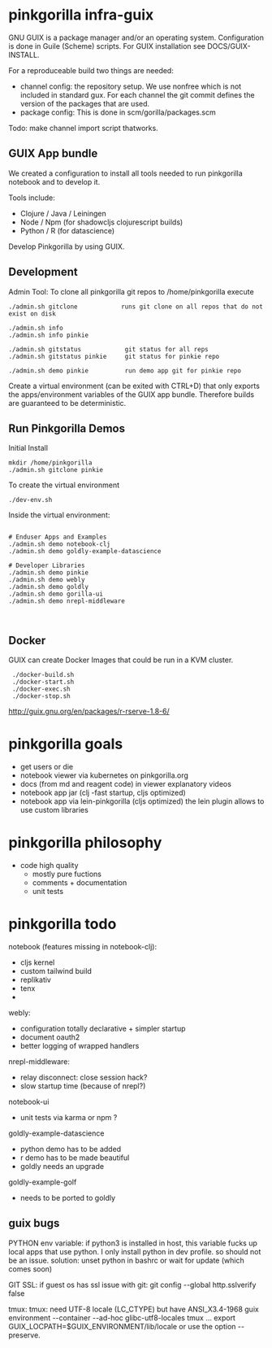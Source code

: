 # pinkgorilla infra-guix

GNU GUIX is a package manager and/or an operating system.
Configuration is done in Guile (Scheme) scripts.
For GUIX installation see DOCS/GUIX-INSTALL.

For a reproduceable build two things are needed:
- channel config: the repository setup. We use nonfree which is
not included in standard gux. For each channel the git commit 
defines the version of the packages that are used.
- package config: This is done in scm/gorilla/packages.scm
  
Todo: make channel import script thatworks.

## GUIX App bundle

We created a configuration to install all tools needed to 
run pinkgorilla notebook and to develop it.

Tools include:
- Clojure / Java / Leiningen 
- Node / Npm (for shadowcljs clojurescript builds)
- Python / R (for datascience)

Develop Pinkgorilla by using GUIX.

## Development

Admin Tool: To clone all pinkgorilla git repos to /home/pinkgorilla execute

```
./admin.sh gitclone            runs git clone on all repos that do not exist on disk

./admin.sh info 
./admin.sh info pinkie

./admin.sh gitstatus            git status for all reps
./admin.sh gitstatus pinkie     git status for pinkie repo

./admin.sh demo pinkie          run demo app git for pinkie repo
```

Create a virtual environment (can be exited with CTRL+D)
that only exports the apps/environment variables of the GUIX app bundle.
Therefore builds are guaranteed to be deterministic.

## Run Pinkgorilla Demos

Initial Install
```
mkdir /home/pinkgorilla
./admin.sh gitclone pinkie
```

To create the virtual environment
```
./dev-env.sh 

```

Inside the virtual environment:
```

# Enduser Apps and Examples
./admin.sh demo notebook-clj  
./admin.sh demo goldly-example-datascience 

# Developer Libraries
./admin.sh demo pinkie
./admin.sh demo webly
./admin.sh demo goldly
./admin.sh demo gorilla-ui
./admin.sh demo nrepl-middleware
          
          
```




## Docker 

GUIX can create Docker Images that could be run in a KVM cluster.

```
 ./docker-build.sh
 ./docker-start.sh
 ./docker-exec.sh
 ./docker-stop.sh
```

http://guix.gnu.org/en/packages/r-rserve-1.8-6/

# pinkgorilla goals

- get users or die
- notebook viewer via kubernetes on pinkgorilla.org
- docs (from md and reagent code) in viewer
  explanatory videos   
- notebook app jar (clj -fast startup, cljs optimized)  
- notebook app via lein-pinkgorilla (cljs optimized)
  the lein plugin allows to use custom libraries 

# pinkgorilla philosophy

- code high quality 
  - mostly pure fuctions
  - comments + documentation
  - unit tests 


# pinkgorilla todo

notebook (features missing in notebook-clj):
- cljs kernel
- custom tailwind build
- replikativ
- tenx
- 

webly:
- configuration totally declarative + simpler startup
- document oauth2
- better logging of wrapped handlers

nrepl-middleware: 
- relay disconnect: close session hack?
- slow startup time (because of nrepl?)

notebook-ui
- unit tests via karma or npm ?


goldly-example-datascience
- python demo has to be added
- r demo has to be made beautiful
- goldly needs an upgrade

goldly-example-golf
- needs to be ported to goldly

## guix bugs

PYTHON env variable: if python3 is installed in host, this variable
fucks up local apps that use python. I only install python in dev 
profile. so should not be an issue. solution: unset python in bashrc
or wait for update (which comes soon)


GIT SSL: if guest os has ssl issue with git:
git config --global http.sslverify false


tmux:
tmux: need UTF-8 locale (LC_CTYPE) but have ANSI_X3.4-1968
guix environment --container --ad-hoc glibc-utf8-locales tmux …
export GUIX_LOCPATH=$GUIX_ENVIRONMENT/lib/locale
or use the option --preserve.
